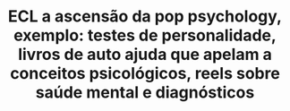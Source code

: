 ---
title: "ECL a ascensão da pop psychology, exemplo: testes de personalidade, livros de auto ajuda que apelam a conceitos psicológicos, reels sobre saúde mental e diagnósticos"
infoslide: ""
round: "Final"
weight: 5
videos: []
tags: ['Psycology', 'Media']
layout: "motion"
categories: ["motions"]
---